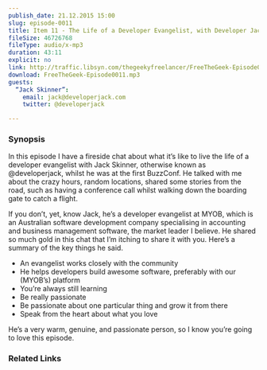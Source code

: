 ```yaml
---
publish_date: 21.12.2015 15:00
slug: episode-0011
title: Item 11 - The Life of a Developer Evangelist, with Developer Jack
fileSize: 46726768
fileType: audio/x-mp3
duration: 43:11
explicit: no
link: http://traffic.libsyn.com/thegeekyfreelancer/FreeTheGeek-Episode0011.mp3
download: FreeTheGeek-Episode0011.mp3
guests:
  “Jack Skinner”:
    email: jack@developerjack.com
    twitter: @developerjack

---
```

### Synopsis

In this episode I have a fireside chat about what it’s like to live the life of a developer evangelist with Jack Skinner, otherwise known as @developerjack, whilst he was at the first BuzzConf. He talked with me about the crazy hours, random locations, shared some stories from the road, such as having a conference call whilst walking down the boarding gate to catch a flight.

If you don’t, yet, know Jack, he’s a developer evangelist at MYOB, which is an Australian software development company specialising in accounting and business management software, the market leader I believe. He shared so much gold in this chat that I’m itching to share it with you. Here’s a summary of the key things he said.

- An evangelist works closely with the community
- He helps developers build awesome software, preferably with our (MYOB’s) platform
- You’re always still learning
- Be really passionate
- Be passionate about one particular thing and grow it from there
- Speak from the heart about what you love

He’s a very warm, genuine, and passionate person, so I know you’re going to love this episode.

### Related Links

